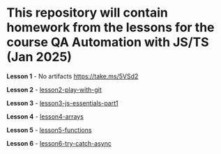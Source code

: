 # This repository will contain homework from the lessons for the course QA Automation with JS/TS (Jan 2025)

**Lesson 1** - No artifacts https://take.ms/5VSd2

**Lesson 2** - [lesson2-play-with-git](https://github.com/SophiiaBratanovska/Sofi_homework/tree/master/lesson2-play-with-git)

**Lesson 3** - [lesson3-js-essentials-part1](https://github.com/SophiiaBratanovska/Sofi_homework/tree/master/lesson3-js-essentials-part1) 
 
**Lesson 4** - [lesson4-arrays](https://github.com/SophiiaBratanovska/Sofi_homework/tree/446755b03ab0c346ac28fbafefcc927b06064ce6/lesson4-arrays/src)

**Lesson 5** - [lesson5-functions](https://github.com/SophiiaBratanovska/Sofi_homework/tree/master/lesson5-functions/src)

**Lesson 6** - [lesson6-try-catch-async](https://github.com/SophiiaBratanovska/Sofi_homework/tree/master/lesson6-try-catch-async)
